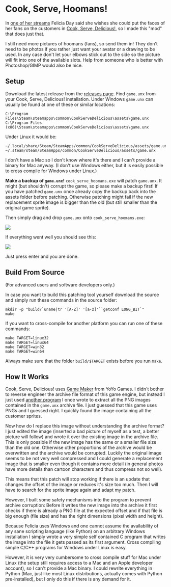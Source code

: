 Cook, Serve, Hoomans!
=====================

In [one of her streams](http://www.twitch.tv/feliciaday/v/4517425?t=02h19m22s)
Felicia Day said she wishes she could put the faces of her fans on the customers
in [Cook, Serve, Delicious!](http://store.steampowered.com/app/247020/), so I
made this "mod" that does just that.

I still need more pictures of hoomans (fans), so send them in! They don't need
to be photos if you rather just want your avatar or a drawing to be used. In any
case don't let your elbows stick out to the side so the picture will fit into
one of the available slots. Help from someone who is better with Photoshop/GIMP
would also be nice.

Setup
-----

Download the latest release from the
[releases page](https://github.com/panzi/cook-serve-hoomans/releases). Find
`game.unx` from your Cook, Serve, Delicious! installation. Under Windows
`game.unx` can usually be found at one of these or similar locations:

```
C:\Program Files\Steam\steamapps\common\CookServeDelicious\assets\game.unx
C:\Program Files (x86)\Steam\steamapps\common\CookServeDelicious\assets\game.unx
```

Under Linux it would be:

```
~/.local/share/Steam/SteamApps/common/CookServeDelicious/assets/game.unx
~/.steam/steam/SteamApps/common/CookServeDelicious/assets/game.unx
```

I don't have a Mac so I don't know where it's there and I can't provide a binary
for Mac anyway. (I don't use Windows either, but it is easily possible to cross
compile for Windows under Linux.)

**Make a backup of `game.unx`!** `cook_serve_hoomans.exe` will patch `game.unx`.
It might (but shouldn't) corrupt the game, so please make a backup first! If
you have patched `game.unx` once already copy the backup back into the assets
folder before patching. Otherwise patching might fail if the new replacement
sprite image is bigger than the old (but still smaller than the original game
sprite).

Then simply drag and drop `game.unx` onto `cook_serve_hoomans.exe`:

![](http://i.imgur.com/6FMEtPd.png)

If everything went well you should see this:

![](http://i.imgur.com/KJ1bFIg.png)

Just press enter and you are done.

Build From Source
-----------------

(For advanced users and software developers only.)

In case you want to build this patching tool yourself download the source and
simply run these commands in the source folder:

```
mkdir -p "build/`uname|tr '[A-Z]' '[a-z]'``getconf LONG_BIT`"
make
```

If you want to cross-compile for another platform you can run one of these
commands:

```
make TARGET=linux32
make TARGET=linux64
make TARGET=win32
make TARGET=win64
```

Always make sure that the folder `build/$TARGET` exists before you run `make`.

How It Works
------------

Cook, Serve, Delicious! uses [Game Maker](http://www.yoyogames.com/studio) from
YoYo Games. I didn't bother to reverse engineer the archive file format of this
game engine, but instead I just used [another program](https://github.com/panzi/mediaextract)
I once wrote to extract all the PNG images contained in the `game.unx` archive
file. I just guessed that this game uses PNGs and I guessed right. I quickly
found the image containing all the customer sprites.

Now how do I replace this image without understanding the archive format? I just
edited the image (inserted a bad picture of myself as a test, a better picture
will follow) and wrote it over the existing image in the archive file. This is
only possible if the new image has the same or a smaller file size than the old
one. Otherwise other proportions of the archive would be overwritten and the
archive would be corrupted. Luckily the original image seems to be not very well
compressed and I could generate a replacement image that is smaller even though
it contains more detail (in general photos have more details than cartoon
characters and thus compress not so well).

This means that this patch will stop working if there is an update that changes
the offset of the image or reduces it's size too much. Then I will have to
search for the sprite image again and adapt my patch.

However, I built some safety mechanisms into the program to prevent archive
corruption: Before it writes the new image into the archive it first checks if
there is already a PNG file at the expected offset and if that file is big
enough (file size) and has the right dimensions (pixel width and height).

Because Felicia uses Windows and one cannot assume the availability of any sane
scripting language (like Python) on an arbitrary Windows installation I simply
wrote a very simple self contained C program that writes the image into the
file it gets passed as its first argument. Cross compiling simple C/C++ programs
for Windows under Linux is easy.

However, it is very very cumbersome to cross compile stuff for Mac under Linux
(the setup still requires access to a Mac and an Apple developer account), so I
can't provide a Mac binary. I could rewrite everything in Python (Mac, just like
most Linux distributions, actually comes with Python pre-installed), but I only
do this if there is any demand for it.